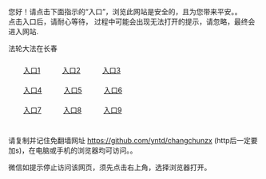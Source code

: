 您好！请点击下面指示的“入口”，浏览此网站是安全的，且为您带来平安。。 <br/>
点击入口后，请耐心等待， 过程中可能会出现无法打开的提示，请忽略，最终会进入网站. </br>

法轮大法在长春<br/>
<div style="padding:10px"><a style="margin:20px" target="_blank" href="https://d3dzkbdsqv5l1p.cloudfront.net/2Qpsp?fjkiw" id="ccLink1" rel="nofollow">入口1</a> <a target="_blank" style="margin:20px" href="https://d1g9zjf55ocvw1.cloudfront.net/2Qpsp?aexpdxmt" id="ccLink2" rel="nofollow">入口2</a> <a style="margin:20px" target="_blank" href="https://d2j5n7jfxj1tnf.cloudfront.net/2Qpsp?uvkac" id="ccLink3" rel="nofollow">入口3</a></div>

<div style="padding:10px" ><a style="margin:20px" target="_blank" href="https://d3dzkbdsqv5l1p.cloudfront.net/2Qpsp?fjkiw" id="ccLink4" rel="nofollow">入口4</a> <a style="margin:20px" href="https://d1g9zjf55ocvw1.cloudfront.net/2Qpsp?aexpdxmt" target="_blank" id="ccLink5" rel="nofollow">入口5</a> <a style="margin:20px" href="https://d2j5n7jfxj1tnf.cloudfront.net/2Qpsp?uvkac" target="_blank" id="ccLink6" rel="nofollow">入口6</a></div>

<div style="padding:10px"><a style="margin:20px" target="_blank" href="https://d3dzkbdsqv5l1p.cloudfront.net/2Qpsp?fjkiw" id="ccLink7" rel="nofollow">入口7</a> <a style="margin:20px" href="https://d1g9zjf55ocvw1.cloudfront.net/2Qpsp?aexpdxmt" target="_blank" id="ccLink8" rel="nofollow">入口8</a> <a style="margin:20px" target="_blank" href="https://d2j5n7jfxj1tnf.cloudfront.net/2Qpsp?uvkac" id="ccLink9" rel="nofollow">入口9</a></div>

<br/>



请复制并记住免翻墙网址 https://github.com/yntd/changchunzx (http后一定要加s)，在电脑或手机的浏览器均可访问。。<br/>

微信如提示停止访问该网页，须先点击右上角，选择浏览器打开。
